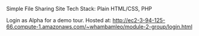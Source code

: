 Simple File Sharing Site 
Tech Stack: Plain HTML/CSS, PHP

Login as Alpha for a demo tour.
Hosted at: http://ec2-3-94-125-66.compute-1.amazonaws.com/~whambamleo/module-2-group/login.html

